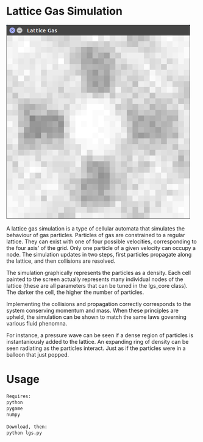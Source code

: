 # Lattice Gas Simulation

![Example](lgs_ex.png)

A lattice gas simulation is a type of cellular automata that simulates the behaviour of gas particles.  Particles of gas are constrained to a regular lattice.  They can exist with one of four possible velocities, corresponding to the four axis' of the grid.  Only one particle of a given velocity can occupy a node.  The simulation updates in two steps, first particles propagate along the lattice, and then collisions are resolved.

The simulation graphically represents the particles as a density.  Each cell painted to the screen actually represents many individual nodes of the lattice (these are all parameters that can be tuned in the lgs_core class).  The darker the cell, the higher the number of particles.

Implementing the collisions and propagation correctly corresponds to the system conserving momentum and mass.  When these principles are upheld, the simulation can be shown to match the same laws governing various fluid phenomna.

For instance, a pressure wave can be seen if a dense region of particles is instantaniously added to the lattice.  An expanding ring of density can be seen radiating as the particles interact.  Just as if the particles were in a balloon that just popped.

# Usage

```
Requires:
python
pygame
numpy

Download, then:
python lgs.py
```
